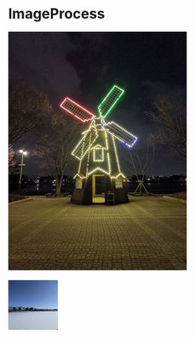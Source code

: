 # ImageProcess

<img src ="/images/picture01.jpg"></img>
<br><br>
<img src ="/images/picture02.jpg" width=100 height=100></img>



